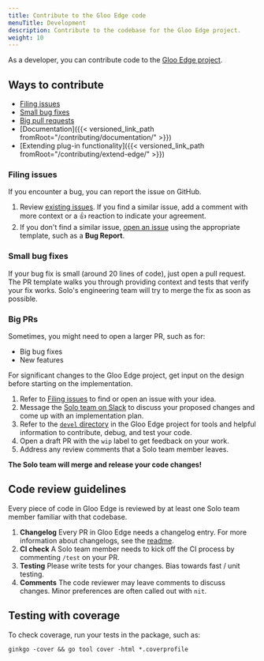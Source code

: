 ```yaml
---
title: Contribute to the Gloo Edge code
menuTitle: Development
description: Contribute to the codebase for the Gloo Edge project.
weight: 10
---
```


As a developer, you can contribute code to the [Gloo Edge project](https://github.com/solo-io/gloo).

## Ways to contribute

* [Filing issues](#filing-issues)
* [Small bug fixes](#small-bug-fixes)
* [Big pull requests](#big-prs)
* [Documentation]({{< versioned_link_path fromRoot="/contributing/documentation/" >}})
* [Extending plug-in functionality]({{< versioned_link_path fromRoot="/contributing/extend-edge/" >}})

### Filing issues

If you encounter a bug, you can report the issue on GitHub.

1. Review [existing issues](https://github.com/solo-io/gloo/issues). If you find a similar issue, add a comment with more context or a 👍 reaction to indicate your agreement.
2. If you don't find a similar issue, [open an issue](https://github.com/solo-io/gloo/issues/new/choose) using the appropriate template, such as a **Bug Report**.


### Small bug fixes

If your bug fix is small (around 20 lines of code), just open a pull request. The PR template walks you through providing context and tests that verify your fix works. Solo's engineering team will try to merge the fix as soon as possible.

### Big PRs

Sometimes, you might need to open a larger PR, such as for:

- Big bug fixes
- New features

For significant changes to the Gloo Edge project, get input on the design before starting on the implementation.

1. Refer to [Filing issues](#filing-issues) to find or open an issue with your idea.
2. Message the [Solo team on Slack](https://slack.solo.io) to discuss your proposed changes and come up with an implementation plan.
3. Refer to the [`devel` directory](https://github.com/solo-io/gloo/tree/main/devel) in the Gloo Edge project for tools and helpful information to contribute, debug, and test your code.
4. Open a draft PR with the `wip` label to get feedback on your work.
5. Address any review comments that a Solo team member leaves.

**The Solo team will merge and release your code changes!**

## Code review guidelines

Every piece of code in Gloo Edge is reviewed by at least one Solo team member familiar with that codebase.

1. **Changelog** Every PR in Gloo Edge needs a changelog entry. For more information about changelogs, see the [readme](https://github.com/solo-io/go-utils/tree/main/changelogutils). 
2. **CI check** A Solo team member needs to kick off the CI process by commenting `/test` on your PR.
3. **Testing** Please write tests for your changes. Bias towards fast / unit testing. 
4. **Comments** The code reviewer may leave comments to discuss changes. Minor preferences are often called out with `nit`.

## Testing with coverage

To check coverage, run your tests in the package, such as:

```shell
ginkgo -cover && go tool cover -html *.coverprofile
```
